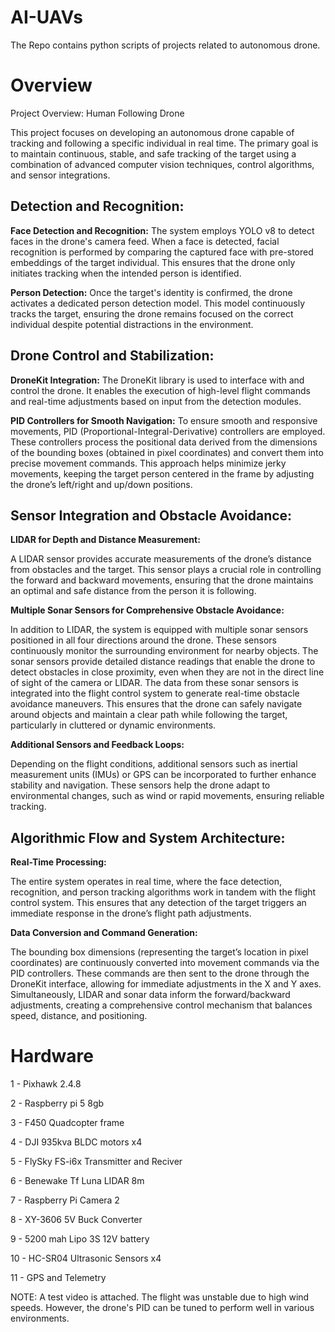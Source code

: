 # AI-UAVs
The Repo contains python scripts of projects related to autonomous drone.

# Overview
Project Overview: Human Following Drone

This project focuses on developing an autonomous drone capable of tracking and following a specific individual in real time. The primary goal is to maintain continuous, stable, and safe tracking of the target using a combination of advanced computer vision techniques, control algorithms, and sensor integrations.

## Detection and Recognition:

**Face Detection and Recognition:**
        The system employs YOLO v8 to detect faces in the drone's camera feed. When a face is detected, facial recognition is performed by comparing the captured face with pre-stored embeddings of the target individual. This ensures that the drone only initiates tracking when the intended person is identified.
        
**Person Detection:**
        Once the target's identity is confirmed, the drone activates a dedicated person detection model. This model continuously tracks the target, ensuring the drone remains focused on the correct individual despite potential distractions in the environment.

## Drone Control and Stabilization:

**DroneKit Integration:**
        The DroneKit library is used to interface with and control the drone. It enables the execution of high-level flight commands and real-time adjustments based on input from the detection modules.

**PID Controllers for Smooth Navigation:**
        To ensure smooth and responsive movements, PID (Proportional-Integral-Derivative) controllers are employed. These controllers process the positional data derived from the dimensions of the bounding boxes (obtained in pixel coordinates) and convert them into precise movement commands. This approach helps minimize jerky movements, keeping the target person centered in the frame by adjusting the drone’s left/right and up/down positions.

## Sensor Integration and Obstacle Avoidance:

  **LIDAR for Depth and Distance Measurement:**

A LIDAR sensor provides accurate measurements of the drone’s distance from obstacles and the target. This sensor plays a crucial role in controlling the forward and backward movements, ensuring that the drone maintains an optimal and safe distance from the person it is following.

**Multiple Sonar Sensors for Comprehensive Obstacle Avoidance:**
       
In addition to LIDAR, the system is equipped with multiple sonar sensors positioned in all four directions around the drone. These sensors continuously monitor the surrounding environment for nearby objects. The sonar sensors provide detailed distance readings that enable the drone to detect obstacles in close proximity, even when they are not in the direct line of sight of the camera or LIDAR. The data from these sonar sensors is integrated into the flight control system to generate real-time obstacle avoidance maneuvers. This ensures that the drone can safely navigate around objects and maintain a clear path while following the target, particularly in cluttered or dynamic environments.

  **Additional Sensors and Feedback Loops:**
  
Depending on the flight conditions, additional sensors such as inertial measurement units (IMUs) or GPS can be incorporated to further enhance stability and navigation. These sensors help the drone adapt to environmental changes, such as wind or rapid movements, ensuring reliable tracking.

## Algorithmic Flow and System Architecture:

  **Real-Time Processing:**
  
The entire system operates in real time, where the face detection, recognition, and person tracking algorithms work in tandem with the flight control system. This ensures that any detection of the target triggers an immediate response in the drone’s flight path adjustments.

  **Data Conversion and Command Generation:**
  
The bounding box dimensions (representing the target’s location in pixel coordinates) are continuously converted into movement commands via the PID controllers. These commands are then sent to the drone through the DroneKit interface, allowing for immediate adjustments in the X and Y axes. Simultaneously, LIDAR and sonar data inform the forward/backward adjustments, creating a comprehensive control mechanism that balances speed, distance, and positioning.


# Hardware
1 - Pixhawk 2.4.8

2 - Raspberry pi 5 8gb

3 - F450 Quadcopter frame

4 - DJI 935kva BLDC motors x4

5 - FlySky FS-i6x Transmitter and Reciver 

6 - Benewake Tf Luna LIDAR 8m

7 - Raspberry Pi Camera 2

8 - XY-3606 5V Buck Converter

9 - 5200 mah Lipo 3S 12V battery 

10 - HC-SR04 Ultrasonic Sensors x4

11 - GPS and Telemetry


NOTE: A test video is attached. The flight was unstable due to high wind speeds. However, the drone's PID can be tuned to perform well in various environments.
